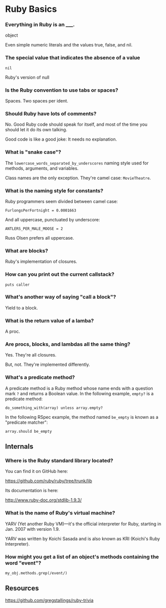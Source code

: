Ruby Basics
===========

### Everything in Ruby is an ___.

object

Even simple numeric literals and the values true, false, and nil.

### The special value that indicates the absence of a value

`nil`

Ruby's version of null

### Is the Ruby convention to use tabs or spaces?

Spaces. Two spaces per ident.

### Should Ruby have lots of comments?

No. Good Ruby code should speak for itself, and most of the time you should let it do its own talking. 

Good code is like a good joke: It needs no explanation. 

### What is "snake case"?

The `lowercase_words_separated_by_underscores` naming style used for methods, arguments, and variables. 

Class names are the only exception. They're camel case: `MovieTheatre`. 

### What is the naming style for constants?

Ruby programmers seem divided between camel case:

`FurlongsPerFortnight = 0.0001663`

And all uppercase, punctuated by underscore:

`ANTLERS_PER_MALE_MOOSE = 2`

Russ Olsen prefers all uppercase.

### What are blocks?

Ruby's implementation of closures.

### How can you print out the current callstack?

	puts caller
	
### What's another way of saying "call a block"?

Yield to a block.

### What is the return value of a lamba?

A proc.

### Are procs, blocks, and lambdas all the same thing?

Yes. They're all closures.

But, not. They're implemented differently.

### What's a predicate method?

A predicate method is a Ruby method whose name ends with a question mark `?` and returns a Boolean value. In the following example, `empty?` is a predicate method:

    do_something_with(array) unless array.empty?

In the following RSpec example, the method named `be_empty` is known as a "predicate matcher":

    array.should be_empty

## Internals

### Where is the Ruby standard library located?

You can find it on GitHub here:

https://github.com/ruby/ruby/tree/trunk/lib

Its documentation is here:

http://www.ruby-doc.org/stdlib-1.9.3/

### What is the name of Ruby's virtual machine?

YARV (Yet another Ruby VM)—it's the official interpreter for Ruby, starting in Jan. 2007 with version 1.9.

YARV was written by Koichi Sasada and is also known as KRI (Koichi's Ruby Interpreter).

### How might you get a list of an object's methods containing the word "event"?

	my_obj.methods.grep(/event/)

## Resources

https://github.com/gregstallings/ruby-trivia